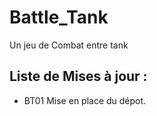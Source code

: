 # Battle_Tank
Un jeu de Combat entre tank


## Liste de Mises à jour :

* BT01 Mise en place du dépot.


